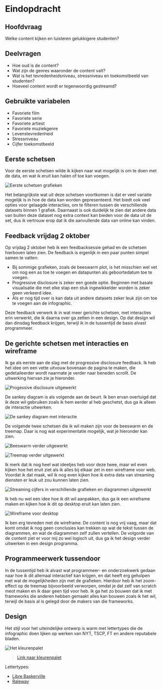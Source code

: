 # Eindopdracht

## Hoofdvraag

Welke content kijken en luisteren gelukkigere studenten?

## Deelvragen

* Hoe oud is de content?
* Wat zijn de genres waaronder de content valt?
* Wat is het tevredenheidsniveau, stressniveau en toekomstbeeld van studenten?
* Hoeveel content wordt er tegenwoordig gestreamd?

## Gebruikte variabelen

* Favoriete film
* Favoriete serie
* Favoriete artiest
* Favoriete muziekgenre
* Levenstevredenheid
* Stressniveau
* Cijfer toekomstbeeld

## Eerste schetsen

Voor de eerste schetsen wilde ik kijken naar wat mogelijk is om te doen met de data, en wat ik eruit kan halen of toe kan voegen.

![Eerste schetsen grafieken](../.gitbook/assets/eerste_schetsen.png)

Het belangrijkste wat uit deze schetsen voortkomen is dat er veel variatie mogelijk is in hoe de data kan worden gepresenteerd. Het biedt ook veel opties voor gelaagde interacties, om te filteren tussen de verschillende datasets binnen 1 grafiek. Daarnaast is ook duidelijk te zien dat andere data van buiten deze dataset nog extra context kan bieden voor de data uit de set, dus ik vertrouw erop dat ik die aanvullende data van online kan vinden.

## Feedback vrijdag 2 oktober

Op vrijdag 2 oktober heb ik een feedbacksessie gehad en de schetsen hierboven laten zien. De feedback is eigenlijk in een paar punten simpel samen te vatten:

* Bij sommige grafieken, zoals de beeswarm plot, is het misschien wel vet om nog een as toe te voegen en datapunten als geboortedatum toe te voegen.
* Progressive disclosure is zeker een goede optie. Beginnen met basale visualisatie die met elke stap een stuk ingewikkelder worden is zeker geen verkeerd idee.
* Als er nog tijd over is kan data uit andere datasets zeker leuk zijn om toe te voegen aan de infographic.

Deze feedback verwerk ik in wat meer gerichte schetsen, met interacties erin verwerkt, die ik daarna over ga zetten in een design. Op dat design wil dan dinsdag feedback krijgen, terwijl ik in de tussentijd de basis alvast programmeer.

## De gerichte schetsen met interacties en wireframe

Ik ga als eerste aan de slag met de progressive disclosure feedback. Ik heb het idee om een vette uitvouw bovenaan de pagina te maken, die gedetaileerder wordt naarmate je verder naar beneden scrollt. De uitwerking hiervan zie je hieronder.

![Progessive disclosure uitgewerkt](../.gitbook/assets/progressive_disclosure.png)

De sankey diagram is als volgende aan de beurt. Ik ben ervan overtuigd dat ik deze wil gebruiken zoals ik hem eerder al heb geschetst, dus ga ik alleen de interactie uitwerken.

![De sankey diagram met interactie](../.gitbook/assets/sankey.png)

De volgende twee schetsen die ik wil maken zijn voor de beeswarm en de treemap. Daar is nog wat experimentatie mogelijk, wat je hieronder kan zien.

![Beeswarm verder uitgewerkt](../.gitbook/assets/beeswarm.png)

![Treemap verder uitgewerkt](../.gitbook/assets/treemap.png)

Ik merk dat ik nog heel wat ideetjes heb voor deze twee, maar wil even kijken hoe het eruit ziet als ik alles bij elkaar zet in een wireframe voor web. Voordat ik dat maak, wil ik nog even kijken hoe ik extra data van streaming diensten er leuk uit zou kunnen laten zien.

![Streaming cijfers in verschillende grafieken en diagrammen uitgewerkt](../.gitbook/assets/streaming_cijfers.png)

Ik heb nu wel een idee hoe ik dit wil aanpakken, dus ga ik een wireframe maken en kijken hoe ik dit op desktop eruit kan laten zien.

![Wireframe voor desktop](../.gitbook/assets/wireframe.png)

Ik ben erg tevreden met de wireframe. De content is nog vrij vaag, maar dat komt omdat ik nog geen conclusies kan trekken op wat de tekst tussen de diagrammen, en wat de diagrammen zelf zullen vertellen. De volgorde van de content ziet er voor mij zo wel logisch uit, dus ga ik het design verder uitwerken in een design programma.

## Programmeerwerk tussendoor

In de tussentijd heb ik alvast wat programmeer- en onderzoekwerk gedaan naar hoe ik dit allemaal interactief kan krijgen, en dat heeft erg geholpen met wat de mogelijkheden zijn met de grafieken. Hierdoor heb ik het zoom-effect op de treemap bijvoorbeeld verworpen, omdat je dat zelf van scratch meot maken en ik daar geen tijd voor heb. Ik ga het zo bouwen dat ik met frameworks die anderen hebben gemaakt alles kan bouwen zoals ik het wil, terwijl de basis al is gelegd door de makers van die frameworks.

## Design

Het stijl voor het uiteindelijke ontwerp is warm met lettertypes die de infographic doen lijken op werken van NYT, TSCP, FT en andere reputabele bladen.

![Het kleurenpalet](../.gitbook/assets/kleurenpalet.png)

> [Link naar kleurenpalet](https://coolors.co/585123-eec170-f2a65a-f58549-772f1a)

Lettertypes:

* [Libre Baskerville](https://fonts.google.com/specimen/Libre+Baskerville?category=Serif&preview.text=Welke%20content%20kijken%20en%20luisteren%20gelukkigere%20studenten%3F&preview.text_type=custom)
* [Raleway](https://fonts.google.com/specimen/Raleway?category=Sans+Serif&preview.text=Welke%20content%20kijken%20en%20luisteren%20gelukkigere%20studenten%3F&preview.text_type=custom)

